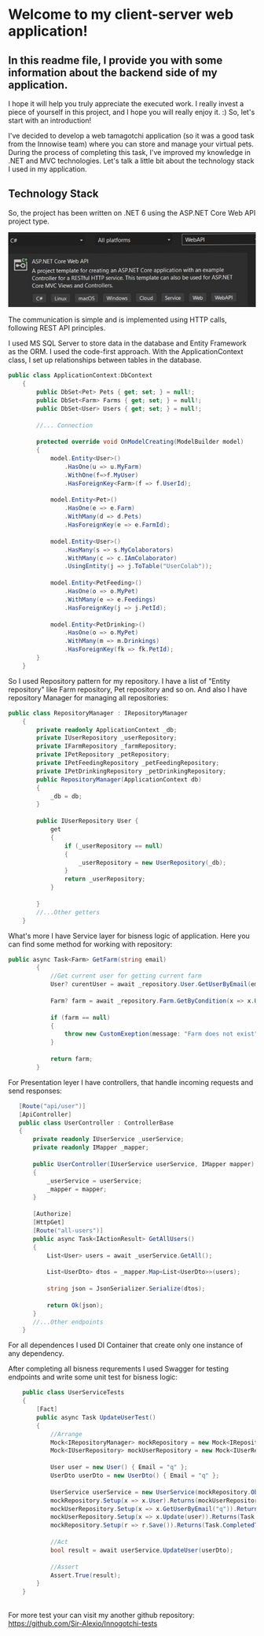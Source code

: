 # Welcome to my client-server web application!

## In this readme file, I provide you with some information about the backend side of my application.

I hope it will help you truly appreciate the executed work. I really invest a piece of yourself in this project, and I hope you will really enjoy it. :) So, let's start with an introduction!

I've decided to develop a web tamagotchi application (so it was a good task from the Innowise team) where you can store and manage your virtual pets. During the process of completing this task, I've improved my knowledge in .NET and MVC technologies. Let's talk a little bit about the technology stack I used in my application.

## Technology Stack

So, the project has been written on .NET 6 using the ASP.NET Core Web API project type.

![Project Type](./Images/api.jpg)

The communication is simple and is implemented using HTTP calls, following REST API principles.

I used MS SQL Server to store data in the database and Entity Framework as the ORM. I used the code-first approach. With the ApplicationContext class, I set up relationships between tables in the database.
```csharp
public class ApplicationContext:DbContext
    {
        public DbSet<Pet> Pets { get; set; } = null!;
        public DbSet<Farm> Farms { get; set; } = null!;
        public DbSet<User> Users { get; set; } = null!;

        //... Connection

        protected override void OnModelCreating(ModelBuilder model)
        {
            model.Entity<User>()
                .HasOne(u => u.MyFarm)
                .WithOne(f=>f.MyUser)
                .HasForeignKey<Farm>(f => f.UserId);

            model.Entity<Pet>()
                .HasOne(e => e.Farm)
                .WithMany(d => d.Pets)
                .HasForeignKey(e => e.FarmId);

            model.Entity<User>()
                .HasMany(s => s.MyColaborators)
                .WithMany(c => c.IAmColaborator)
                .UsingEntity(j => j.ToTable("UserColab"));

            model.Entity<PetFeeding>()
                .HasOne(o => o.MyPet)
                .WithMany(e => e.Feedings)
                .HasForeignKey(j => j.PetId);

            model.Entity<PetDrinking>()
                .HasOne(o => o.MyPet)
                .WithMany(m => m.Drinkings)
                .HasForeignKey(fk => fk.PetId);
        }
    }
```
So I used Repository pattern for my repository. I have a list of "Entity repository" like Farm repository, Pet repository and so on. And also I have repository Manager for managing all repositories:
```csharp
public class RepositoryManager : IRepositoryManager
    {
        private readonly ApplicationContext _db;
        private IUserRepository _userRepository;
        private IFarmRepository _farmRepository;
        private IPetRepository _petRepository;
        private IPetFeedingRepository _petFeedingRepository;
        private IPetDrinkingRepository _petDrinkingRepository;
        public RepositoryManager(ApplicationContext db)
        {
            _db = db;
        }

        public IUserRepository User {
            get
            {
                if (_userRepository == null)
                {
                    _userRepository = new UserRepository(_db);
                }
                return _userRepository;
            }
        
        }
        //...Other getters
    }
```

What's more I have Service layer for bisness logic of application. Here you can find some method for working with repository:
```csharp
public async Task<Farm> GetFarm(string email)
        {
            //Get current user for getting current farm
            User? curentUser = await _repository.User.GetUserByEmail(email);

            Farm? farm = await _repository.Farm.GetByCondition(x => x.UserId == curentUser.UserId, false).Result.FirstOrDefaultAsync();

            if (farm == null)
            {
                throw new CustomExeption(message: "Farm does not exist") { StatusCode = StatusCode.DoesNotExist };
            }

            return farm;
        }
 ```
 For Presentation leyer I have controllers, that handle incoming requests and send responses:
 ```csharp
    [Route("api/user")]
    [ApiController]
    public class UserController : ControllerBase
    {
        private readonly IUserService _userService;
        private readonly IMapper _mapper;

        public UserController(IUserService userService, IMapper mapper)
        {
            _userService = userService;
            _mapper = mapper;
        }

        [Authorize]
        [HttpGet]
        [Route("all-users")]
        public async Task<IActionResult> GetAllUsers()
        {
            List<User> users = await _userService.GetAll();

            List<UserDto> dtos = _mapper.Map<List<UserDto>>(users);

            string json = JsonSerializer.Serialize(dtos);

            return Ok(json);
        }
        //...Other endpoints
     }
```
For all dependences I used DI Container that create only one instance of any dependency. 

After completing all bisness requrements I used Swagger for testing endpoints and write some unit test for bisness logic:
```csharp
    public class UserServiceTests
    {
        [Fact]
        public async Task UpdateUserTest()
        {
            //Arrange
            Mock<IRepositoryManager> mockRepository = new Mock<IRepositoryManager>();
            Mock<IUserRepository> mockUserRepository = new Mock<IUserRepository>();

            User user = new User() { Email = "q" };
            UserDto userDto = new UserDto() { Email = "q" };

            UserService userService = new UserService(mockRepository.Object,null,null);
            mockRepository.Setup(x => x.User).Returns(mockUserRepository.Object);
            mockUserRepository.Setup(x => x.GetUserByEmail("q")).ReturnsAsync(user);
            mockUserRepository.Setup(x => x.Update(user)).Returns(Task.CompletedTask);
            mockRepository.Setup(r => r.Save()).Returns(Task.CompletedTask);

            //Act
            bool result = await userService.UpdateUser(userDto);

            //Assert
            Assert.True(result);
        }
    }
    
```

For more test your can visit my another github repository: https://github.com/Sir-Alexio/Innogotchi-tests